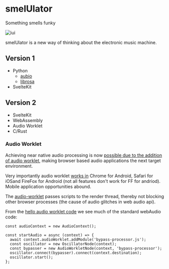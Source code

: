# smelUlator
Something smells funky 

![iui](https://github.com/b0mTrady/smelUlator/blob/main/IUI.png)

smelUlator is a new way of thinking about the electronic music machine. 

## Version 1 

- Python 
  - [aubio](https://aubio.org/)
  - [librosa](https://librosa.org/)
- SvelteKit

## Version 2

- SvelteKit
- WebAssembly
- Audio Worklet
- C/Rust

### Audio Worklet 

Achieving near native audio processing is now [possible due to the addition of audio worklet](https://developer.chrome.com/blog/audio-worklet/), making browser based audio applications the next target environment. 

Very importantly audio worklet [works in](https://caniuse.com/?search=audio%20worklet) Chrome for Android, Safari for iOSand FireFox for Android (not all features don't work for FF for andriod). Mobile application opportunities abound. 

The [audio-worklet](https://developer.chrome.com/blog/audio-worklet/) passes scripts to the render thread, thereby not blocking other browser processes (the cause of audio glitches in web audio api). 


From the [hello audio worklet code](https://github.com/GoogleChromeLabs/web-audio-samples/tree/main/src/audio-worklet/basic/hello-audio-worklet/) we see much of the standard webAudio code: 

```
const audioContext = new AudioContext();

const startAudio = async (context) => {
  await context.audioWorklet.addModule('bypass-processor.js');
  const oscillator = new OscillatorNode(context);
  const bypasser = new AudioWorkletNode(context, 'bypass-processor');
  oscillator.connect(bypasser).connect(context.destination);
  oscillator.start();
};

```
